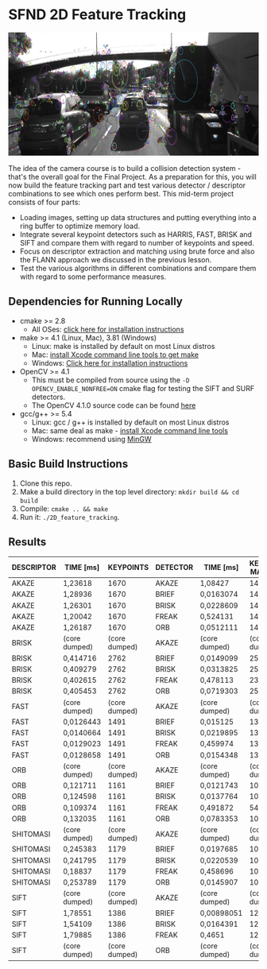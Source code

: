 # SFND 2D Feature Tracking

<img src="images/keypoints.png" width="820" height="248" />

The idea of the camera course is to build a collision detection system - that's the overall goal for the Final Project. As a preparation for this, you will now build the feature tracking part and test various detector / descriptor combinations to see which ones perform best. This mid-term project consists of four parts:

* Loading images, setting up data structures and putting everything into a ring buffer to optimize memory load. 
* Integrate several keypoint detectors such as HARRIS, FAST, BRISK and SIFT and compare them with regard to number of keypoints and speed. 
* Focus on descriptor extraction and matching using brute force and also the FLANN approach we discussed in the previous lesson. 
* Test the various algorithms in different combinations and compare them with regard to some performance measures. 


## Dependencies for Running Locally
* cmake >= 2.8
  * All OSes: [click here for installation instructions](https://cmake.org/install/)
* make >= 4.1 (Linux, Mac), 3.81 (Windows)
  * Linux: make is installed by default on most Linux distros
  * Mac: [install Xcode command line tools to get make](https://developer.apple.com/xcode/features/)
  * Windows: [Click here for installation instructions](http://gnuwin32.sourceforge.net/packages/make.htm)
* OpenCV >= 4.1
  * This must be compiled from source using the `-D OPENCV_ENABLE_NONFREE=ON` cmake flag for testing the SIFT and SURF detectors.
  * The OpenCV 4.1.0 source code can be found [here](https://github.com/opencv/opencv/tree/4.1.0)
* gcc/g++ >= 5.4
  * Linux: gcc / g++ is installed by default on most Linux distros
  * Mac: same deal as make - [install Xcode command line tools](https://developer.apple.com/xcode/features/)
  * Windows: recommend using [MinGW](http://www.mingw.org/)

## Basic Build Instructions

1. Clone this repo.
2. Make a build directory in the top level directory: `mkdir build && cd build`
3. Compile: `cmake .. && make`
4. Run it: `./2D_feature_tracking`.


## Results

| DESCRIPTOR | TIME [ms]     | KEYPOINTS     | DETECTOR | TIME [ms]     | KEYPOINT MATCHES | %             | TOTAL TIME [ms] |
|------------|---------------|---------------|----------|---------------|------------------|---------------|-----------------|
| AKAZE      | 1,23618       | 1670          | AKAZE    | 1,08427       | 1491             | 0,892814371   | 2,32045         |
| AKAZE      | 1,28936       | 1670          | BRIEF    | 0,0163074     | 1491             | 0,892814371   | 1,30027         |
| AKAZE      | 1,26301       | 1670          | BRISK    | 0,0228609     | 1491             | 0,892814371   | 1,28588         |
| AKAZE      | 1,20042       | 1670          | FREAK    | 0,524131      | 1491             | 0,892814371   | 1,72455         |
| AKAZE      | 1,26187       | 1670          | ORB      | 0,0512111     | 1491             | 0,892814371   | 1,31308         |
| BRISK      | (core dumped) | (core dumped) | AKAZE    | (core dumped) | (core dumped)    | (core dumped) | (core dumped)   |
| BRISK      | 0,414716      | 2762          | BRIEF    | 0,0149099     | 2508             | 0,908037654   | 0,429626        |
| BRISK      | 0,409279      | 2762          | BRISK    | 0,0313825     | 2508             | 0,908037654   | 0,440661        |
| BRISK      | 0,402615      | 2762          | FREAK    | 0,478113      | 2326             | 0,842143374   | 0,880727        |
| BRISK      | 0,405453      | 2762          | ORB      | 0,0719303     | 2508             | 0,908037654   | 0,477384        |
| FAST       | (core dumped) | (core dumped) | AKAZE    | (core dumped) | (core dumped)    | (core dumped) | (core dumped)   |
| FAST       | 0,0126443     | 1491          | BRIEF    | 0,015125      | 1348             | 0,904091214   | 0,0277693       |
| FAST       | 0,0140664     | 1491          | BRISK    | 0,0219895     | 1348             | 0,904091214   | 0,0360559       |
| FAST       | 0,0129023     | 1491          | FREAK    | 0,459974      | 1348             | 0,904091214   | 0,472876        |
| FAST       | 0,0128658     | 1491          | ORB      | 0,0154348     | 1348             | 0,904091214   | 0,0283006       |
| ORB        | (core dumped) | (core dumped) | AKAZE    | (core dumped) | (core dumped)    | (core dumped) | (core dumped)   |
| ORB        | 0,121711      | 1161          | BRIEF    | 0,0121743     | 1033             | 0,889750215   | 0,133885        |
| ORB        | 0,124598      | 1161          | BRISK    | 0,0137764     | 1033             | 0,889750215   | 0,138375        |
| ORB        | 0,109374      | 1161          | FREAK    | 0,491872      | 549              | 0,472868217   | 0,601246        |
| ORB        | 0,132035      | 1161          | ORB      | 0,0783353     | 1033             | 0,889750215   | 0,210371        |
| SHITOMASI  | (core dumped) | (core dumped) | AKAZE    | (core dumped) | (core dumped)    | (core dumped) | (core dumped)   |
| SHITOMASI  | 0,245383      | 1179          | BRIEF    | 0,0197685     | 1067             | 0,905004241   | 0,265151        |
| SHITOMASI  | 0,241795      | 1179          | BRISK    | 0,0220539     | 1067             | 0,905004241   | 0,263848        |
| SHITOMASI  | 0,18837       | 1179          | FREAK    | 0,458696      | 1067             | 0,905004241   | 0,647066        |
| SHITOMASI  | 0,253789      | 1179          | ORB      | 0,0145907     | 1067             | 0,905004241   | 0,268379        |
| SIFT       | (core dumped) | (core dumped) | AKAZE    | (core dumped) | (core dumped)    | (core dumped) | (core dumped)   |
| SIFT       | 1,78551       | 1386          | BRIEF    | 0,00898051    | 1249             | 0,901154401   | 1,79449         |
| SIFT       | 1,54109       | 1386          | BRISK    | 0,0164391     | 1248             | 0,9004329     | 1,55753         |
| SIFT       | 1,79885       | 1386          | FREAK    | 0,4651        | 1239             | 0,893939394   | 2,26395         |
| SIFT       | (core dumped) | (core dumped) | ORB      | (core dumped) | (core dumped)    | (core dumped) | (core dumped)   |
